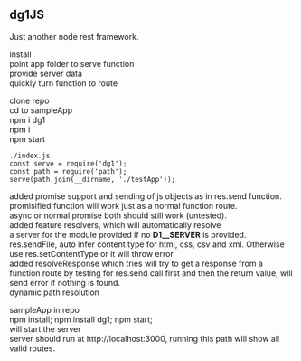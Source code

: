 ## dg1JS
Just another node rest framework.<br />

install <br />
point app folder to serve function<br />
provide server data<br />
quickly turn function to route<br />

clone repo <br />
cd to sampleApp <br />
npm i dg1 <br />
npm i <br />
npm start <br />

```
./index.js
const serve = require('dg1');
const path = require('path');
serve(path.join(__dirname, './testApp'));
```
added promise support and sending of js objects as in res.send function. <br />
promisified function will work just as a normal function route. <br />
async or normal promise both should still work (untested). <br />
added feature resolvers, which will automatically resolve <br />
a server for the module provided if no __D1__SERVER__ is provided.
res.sendFile, auto infer content type for html, css, csv and xml. Otherwise use res.setContentType or it will throw error<br />
added resolveResponse which tries will try to get a response from a <br />
function route by testing for res.send call first and then the return value, will send error if nothing is found. <br />
dynamic path resolution <br />

sampleApp in repo <br />
npm install; npm install dg1; npm start;<br />
will start the server<br />
server should run at http://localhost:3000, running this path will show all valid routes.
